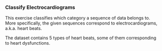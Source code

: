 ### Classify Electrocardiograms

This exercise classifies which category a sequence of data belongs to. More specifically, the given sequences correspond to electrocardiograms, a.k.a. heart beats.

The dataset contains 5 types of heart beats, some of them corresponding to heart dysfunctions.

